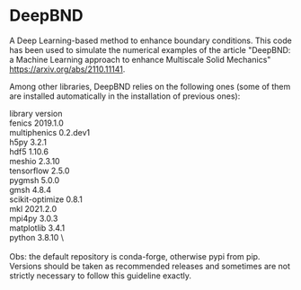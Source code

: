 # DeepBND
A Deep Learning-based method to enhance boundary conditions. This code has been used to simulate the numerical examples of the article "DeepBND: a Machine Learning approach to enhance Multiscale Solid Mechanics" https://arxiv.org/abs/2110.11141.


Among other libraries, DeepBND relies on the following ones (some of them are installed automatically in the installation of previous ones):

library          version  \
fenics           2019.1.0 \
multiphenics     0.2.dev1 \
h5py             3.2.1 \
hdf5             1.10.6 \
meshio           2.3.10 \
tensorflow       2.5.0 \
pygmsh           5.0.0 \
gmsh             4.8.4 \
scikit-optimize  0.8.1 \
mkl              2021.2.0 \
mpi4py           3.0.3 \
matplotlib       3.4.1 \
python           3.8.10 \  
\
Obs: the default repository is conda-forge, otherwise pypi from pip. Versions should be taken as recommended releases and sometimes are not strictly necessary to follow this guideline exactly. 



            


